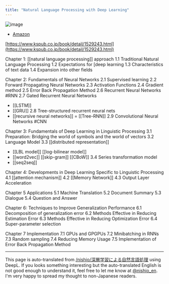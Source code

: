 ```yaml
---
title: "Natural Language Processing with Deep Learning"
---
```


![image](https://gyazo.com/bb45d0ef28f156cfa28d7b75ae6a44e5/thumb/1000)
- [Amazon](https://amzn.to/2WIKeLd)

[https://www.kspub.co.jp/book/detail/1529243.html](https://www.kspub.co.jp/book/detail/1529243.html)

Chapter 1: [[natural language processing]] approach
1.1 Traditional Natural Language Processing
1.2 Expectations for [deep learning
1.3 Characteristics of text data
1.4 Expansion into other fields

Chapter 2: Fundamentals of Neural Networks
2.1 Supervised learning
2.2 Forward Propagating Neural Networks
2.3 Activation Functions
2.4 Gradient method
2.5 Error Back Propagation Method
2.6 Recurrent Neural Networks #RNN
2.7 Gated Recurrent Neural Networks
- [[LSTM]]
- [[GRU]]
2.8 Tree-structured recurrent neural nets
- [[recursive neural networks]] = [[Tree-RNN]]
2.9 Convolutional Neural Networks #CNN

Chapter 3: Fundamentals of Deep Learning in Linguistic Processing
3.1 Preparation: Bridging the world of symbols and the world of vectors
3.2 Language Model
3.3  [[distributed representation]]
- [[LBL model]]  [[log-bilinear model]]
- [[word2vec]] [[skip-gram]] [[CBoW]]
3.4 Series transformation model
- [[seq2seq]]

Chapter 4: Developments in Deep Learning Specific to Linguistic Processing
4.1  [[attention mechanism]]
4.2 [[Memory Network]]
4.3 Output Layer Acceleration

Chapter 5 Applications
5.1 Machine Translation
5.2 Document Summary
5.3 Dialogue
5.4 Question and Answer

Chapter 6: Techniques to Improve Generalization Performance
6.1 Decomposition of generalization error
6.2 Methods Effective in Reducing Estimation Error
6.3 Methods Effective in Reducing Optimization Error
6.4 Super-parameter selection

Chapter 7 Implementation
7.1 GPUs and GPGPUs
7.2 Minibatching in RNNs
7.3 Random sampling
7.4 Reducing Memory Usage
7.5 Implementation of Error Back Propagation Method

---
This page is auto-translated from [/nishio/深層学習による自然言語処理](https://scrapbox.io/nishio/深層学習による自然言語処理) using DeepL. If you looks something interesting but the auto-translated English is not good enough to understand it, feel free to let me know at [@nishio_en](https://twitter.com/nishio_en). I'm very happy to spread my thought to non-Japanese readers.